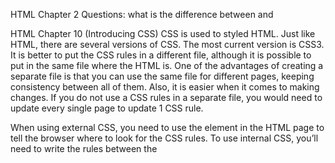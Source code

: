 HTML Chapter 2
Questions: what is the difference between <b></b> and <strong></strong>

HTML Chapter 10 (Introducing CSS)
CSS is used to styled HTML. Just like HTML, there are several versions of CSS. The most current version is CSS3. It is better to put the CSS rules in a different file, although it is possible to put in the same file where the HTML is. One of the advantages of creating a separate file is that you can use the same file for different pages, keeping consistency between all of them. Also, it is easier when it comes to making changes. If you do not use a CSS rules in a separate file, you would need to update every single page to update 1 CSS rule. 

When using external CSS, you need to use the <link> element in the HTML page to tell the browser where to look for the CSS rules. To use internal CSS, you’ll need to write the rules between the <style> element. 

Some rules are considered more specific than other rules in CSS. Generally, an id is more specific than a class, and a class is more specific than an element rule. If 2 rules are the same, the latter will take place. Important can be added to any property value to make sure it is more specific than any other rule that applies to the same element. 

